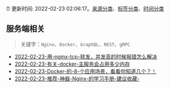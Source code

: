 :alarm_clock: 更新时间: 2022-02-23 02:06:17。[来源分类](../README.md)、[标签分类](../TAGS.md)、[时间分类](../TIMELINE.md)

## 服务端相关


> 关键字：`Nginx`、`Docker`、`GraphQL`、`REST`、`gRPC`



- [2022-02-23-用-nginx-tcp-转发，并发高的时候报错怎么解决](https://www.v2ex.com/t/835813) 
- [2022-02-23-有关-docker-主服务会占用多少内存](https://www.v2ex.com/t/835804) 
- [2022-02-23-Docker-的-8-个应用场景，看看你知道几个？！](https://toutiao.io/k/4lktxiz) 
- [2022-02-23-推荐-神器-Nginx-的学习手册-建议收藏-](https://toutiao.io/k/6f1qaso) 